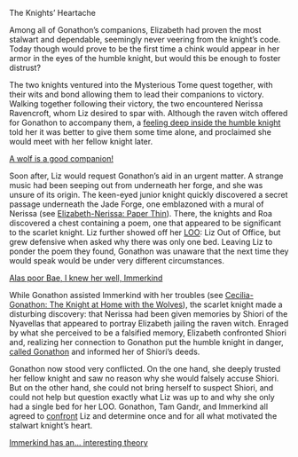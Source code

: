 <!-- title: The Knights’ Heartache -->

The Knights’ Heartache

Among all of Gonathon’s companions, Elizabeth had proven the most stalwart and dependable, seemingly never veering from the knight’s code. Today though would prove to be the first time a chink would appear in her armor in the eyes of the humble knight, but would this be enough to foster distrust?

The two knights ventured into the Mysterious Tome quest together, with their wits and bond allowing them to lead their companions to victory. Walking together following their victory, the two encountered Nerissa Ravencroft, whom Liz desired to spar with. Although the raven witch offered for Gonathon to accompany them, a [feeling deep inside the humble knight](https://www.youtube.com/watch?v=p5xrAxTh8ho&t=4864s) told her it was better to give them some time alone, and proclaimed she would meet with her fellow knight later.

[A wolf is a good companion!](#embed:http://youtube.com/watch?v=p5xrAxTh8ho&t=3914s)

Soon after, Liz would request Gonathon’s aid in an urgent matter. A strange music had been seeping out from underneath her forge, and she was unsure of its origin. The keen-eyed junior knight quickly discovered a secret passage underneath the Jade Forge, one emblazoned with a mural of Nerissa (see [Elizabeth-Nerissa: Paper Thin](#edge:liz-nerissa)). There, the knights and Roa discovered a chest containing a poem, one that appeared to be significant to the scarlet knight. Liz further showed off her [LOO](https://www.youtube.com/watch?v=p5xrAxTh8ho&t=7601s): Liz Out of Office, but grew defensive when asked why there was only one bed. Leaving Liz to ponder the poem they found, Gonathon was unaware that the next time they would speak would be under very different circumstances. 

[Alas poor Bae, I knew her well, Immerkind](#embed:https://www.youtube.com/watch?v=p5xrAxTh8ho&t=6829s)

While Gonathon assisted Immerkind with her troubles (see [Cecilia-Gonathon: The Knight at Home with the Wolves](#edge:cecilia-gigi)), the scarlet knight made a disturbing discovery: that Nerissa had been given memories by Shiori of the Nyavellas that appeared to portray Elizabeth jailing the raven witch. Enraged by what she perceived to be a falsified memory, Elizabeth confronted Shiori and, realizing her connection to Gonathon put the humble knight in danger, [called Gonathon](https://www.youtube.com/watch?v=p5xrAxTh8ho&t=9409s) and informed her of Shiori’s deeds. 

Gonathon now stood very conflicted. On the one hand, she deeply trusted her fellow knight and saw no reason why she would falsely accuse Shiori. But on the other hand, she could not bring herself to suspect Shiori, and could not help but question exactly what Liz was up to and why she only had a single bed for her LOO. Gonathon, Tam Gandr, and Immerkind all agreed to [confront](https://www.youtube.com/watch?v=p5xrAxTh8ho&t=12902s) Liz and determine once and for all what motivated the stalwart knight’s heart. 

[Immerkind has an... interesting theory](#embed:https://www.youtube.com/watch?v=p5xrAxTh8ho&t=12645s)